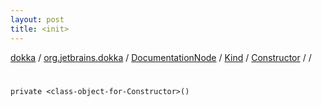 ```yaml
---
layout: post
title: <init>
---
```

[dokka](../../../../../index.md) / [org.jetbrains.dokka](../../../../index.md) / [DocumentationNode](../../../index.md) / [Kind](../../index.md) / [Constructor](../index.md) / [<class-object-for-Constructor>](index.md) / [<init>](_init_.md)

# <init>

```
private <class-object-for-Constructor>()
```
